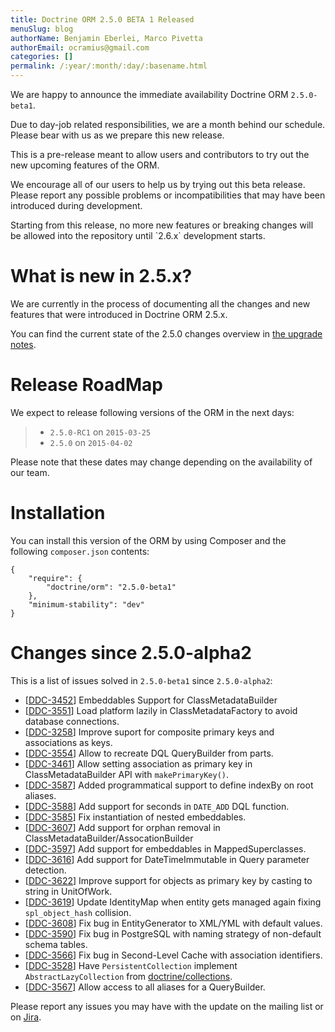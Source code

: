 ```yaml
---
title: Doctrine ORM 2.5.0 BETA 1 Released
menuSlug: blog
authorName: Benjamin Eberlei, Marco Pivetta
authorEmail: ocramius@gmail.com
categories: []
permalink: /:year/:month/:day/:basename.html
---
```

We are happy to announce the immediate availability Doctrine ORM
`2.5.0-beta1`.

Due to day-job related responsibilities, we are a month behind our
schedule. Please bear with us as we prepare this new release.

This is a pre-release meant to allow users and contributors to try out
the new upcoming features of the ORM.

We encourage all of our users to help us by trying out this beta
release. Please report any possible problems or incompatibilities that
may have been introduced during development.

Starting from this release, no more new features or breaking changes
will be allowed into the repository until \`2.6.x\` development starts.

What is new in 2.5.x?
=====================

We are currently in the process of documenting all the changes and new
features that were introduced in Doctrine ORM 2.5.x.

You can find the current state of the 2.5.0 changes overview in [the
upgrade
notes](http://docs.doctrine-project.org/en/latest/changelog/migration_2_5.html).

Release RoadMap
===============

We expect to release following versions of the ORM in the next days:

> -   `2.5.0-RC1` on `2015-03-25`
> -   `2.5.0` on `2015-04-02`

Please note that these dates may change depending on the availability of
our team.

Installation
============

You can install this version of the ORM by using Composer and the
following `composer.json` contents:

~~~~ {.sourceCode .json}
{
    "require": {
        "doctrine/orm": "2.5.0-beta1"
    },
    "minimum-stability": "dev"
}
~~~~

Changes since 2.5.0-alpha2
==========================

This is a list of issues solved in `2.5.0-beta1` since `2.5.0-alpha2`:

-   [[DDC-3452](http://www.doctrine-project.org/jira/browse/DDC-3452)]
    Embeddables Support for ClassMetadataBuilder
-   [[DDC-3551](http://www.doctrine-project.org/jira/browse/DDC-3551)]
    Load platform lazily in ClassMetadataFactory to avoid database
    connections.
-   [[DDC-3258](http://www.doctrine-project.org/jira/browse/DDC-3258)]
    Improve suport for composite primary keys and associations as keys.
-   [[DDC-3554](http://www.doctrine-project.org/jira/browse/DDC-3554)]
    Allow to recreate DQL QueryBuilder from parts.
-   [[DDC-3461](http://www.doctrine-project.org/jira/browse/DDC-3461)]
    Allow setting association as primary key in ClassMetadataBuilder API
    with `makePrimaryKey()`.
-   [[DDC-3587](http://www.doctrine-project.org/jira/browse/DDC-3587)]
    Added programmatical support to define indexBy on root aliases.
-   [[DDC-3588](http://www.doctrine-project.org/jira/browse/DDC-3588)]
    Add support for seconds in `DATE_ADD` DQL function.
-   [[DDC-3585](http://www.doctrine-project.org/jira/browse/DDC-3585)]
    Fix instantiation of nested embeddables.
-   [[DDC-3607](http://www.doctrine-project.org/jira/browse/DDC-3607)]
    Add support for orphan removal in
    ClassMetadataBuilder/AssocationBuilder
-   [[DDC-3597](http://www.doctrine-project.org/jira/browse/DDC-3597)]
    Add support for embeddables in MappedSuperclasses.
-   [[DDC-3616](http://www.doctrine-project.org/jira/browse/DDC-3616)]
    Add support for DateTimeImmutable in Query parameter detection.
-   [[DDC-3622](http://www.doctrine-project.org/jira/browse/DDC-3622)]
    Improve support for objects as primary key by casting to string in
    UnitOfWork.
-   [[DDC-3619](http://www.doctrine-project.org/jira/browse/DDC-3619)]
    Update IdentityMap when entity gets managed again fixing
    `spl_object_hash` collision.
-   [[DDC-3608](http://www.doctrine-project.org/jira/browse/DDC-3608)]
    Fix bug in EntityGenerator to XML/YML with default values.
-   [[DDC-3590](http://www.doctrine-project.org/jira/browse/DDC-3590)]
    Fix bug in PostgreSQL with naming strategy of non-default schema
    tables.
-   [[DDC-3566](http://www.doctrine-project.org/jira/browse/DDC-3566)]
    Fix bug in Second-Level Cache with association identifiers.
-   [[DDC-3528](http://www.doctrine-project.org/jira/browse/DDC-3528)]
    Have `PersistentCollection` implement `AbstractLazyCollection` from
    [doctrine/collections](https://github.com/doctrine/collections).
-   [[DDC-3567](http://www.doctrine-project.org/jira/browse/DDC-3567)]
    Allow access to all aliases for a QueryBuilder.

Please report any issues you may have with the update on the mailing
list or on [Jira](http://www.doctrine-project.org/jira/browse/DDC).
